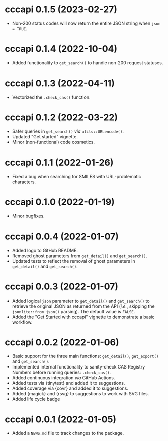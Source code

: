 # cccapi 0.1.5 (2023-02-27)
* Non-200 status codes will now return the entire JSON string when 
  `json = TRUE`.  

# cccapi 0.1.4 (2022-10-04)

* Added functionality to `get_search()` to handle non-200 request statuses.

# cccapi 0.1.3 (2022-04-11)

* Vectorized the `.check_cas()` function.  

# cccapi 0.1.2 (2022-03-22)

* Safer queries in `get_search()` *via* `utils::URLencode()`.
* Updated "Get started" vignette. 
* Minor (non-functional) code cosmetics.

# cccapi 0.1.1 (2022-01-26)

* Fixed a bug when searching for SMILES with URL-problematic characters. 

# cccapi 0.1.0 (2022-01-19)

* Minor bugfixes.

# cccapi 0.0.4 (2022-01-07)

* Added logo to GitHub README.
* Removed ghost parameters from `get_detail()` and `get_search()`.
* Updated tests to reflect the removal of ghost parameters in `get_detail()` 
  and `get_search()`.

# cccapi 0.0.3 (2022-01-07)

* Added logical `json` parameter to `get_detail()` and `get_search()` to 
  retrieve the original JSON as returned from the API (*i.e.*, skipping the 
  `jsonlite::from_json()` parsing). The default value is `FALSE`. 
* Added the "Get Started with cccapi" vignette to demonstrate a basic workflow.

# cccapi 0.0.2 (2022-01-06)

* Basic support for the three main functions: `get_detail()`, `get_export()`
  and `get_search()`. 
* Implemented internal functionality to sanity-check CAS Registry Numbers 
  before running queries: `.check_cas()`.  
* Added continuous integration *via* GitHub Actions.
* Added tests via {tinytest} and added it to suggestions.
* Added coverage via {covr} and added it to suggestions.
* Added {magick} and {rsvg} to suggestions to work with SVG files. 
* Added life cycle badge

# cccapi 0.0.1 (2022-01-05)

* Added a `NEWS.md` file to track changes to the package.
